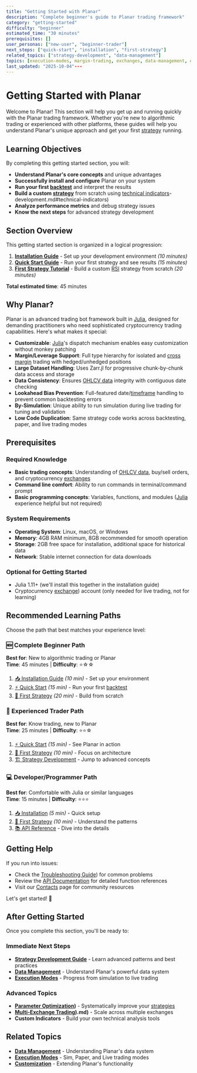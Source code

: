 ```yaml
---
title: "Getting Started with Planar"
description: "Complete beginner's guide to Planar trading framework"
category: "getting-started"
difficulty: "beginner"
estimated_time: "30 minutes"
prerequisites: []
user_personas: ["new-user", "beginner-trader"]
next_steps: ["quick-start", "installation", "first-strategy"]
related_topics: ["strategy-development", "data-management"]
topics: [execution-modes, margin-trading, exchanges, data-management, optimization, getting-started, strategy-development, troubleshooting, visualization, configuration]
last_updated: "2025-10-04"---
---
```


# Getting Started with Planar

Welcome to Planar! This section will help you get up and running quickly with the Planar trading framework. Whether you're new to algorithmic trading or experienced with other platforms, these guides will help you understand Planar's unique approach and get your first [strategy](../guides/strategy-development.md) running.

## Learning Objectives

By completing this getting started section, you will:

- **Understand Planar's core concepts** and unique advantages
- **Successfully install and configure** Planar on your system
- **Run your first [backtest](../guides/execution-modes.md#simulation-mode)** and interpret the results
- **Build a custom [strategy](../guides/strategy-development.md)** from scratch using [technical indicators](../guides/strategy-development.md)-development.md#technical-indicators)
- **Analyze performance metrics** and debug strategy issues
- **Know the next steps** for advanced strategy development

## Section Overview

This getting started section is organized in a logical progression:

1. **[Installation Guide](installation.md)** - Set up your development environment *(10 minutes)*
2. **[Quick Start Guide](quick-start.md)** - Run your first strategy and see results *(15 minutes)*
3. **[First Strategy Tutorial](../getting-started/first-strategy.md)** - Build a custom [RSI](../guides/strategy-development.md#technical-indicators) strategy from scratch *(20 minutes)*

**Total estimated time**: 45 minutes

## Why Planar?

Planar is an advanced trading bot framework built in [Julia](https://julialang.org/), designed for demanding practitioners who need sophisticated cryptocurrency trading capabilities. Here's what makes it special:

- **Customizable**: [Julia](https://julialang.org/)'s dispatch mechanism enables easy customization without monkey patching
- **Margin/Leverage Support**: Full type hierarchy for isolated and [cross margin](../guides/strategy-development.md#margin-modes) trading with hedged/unhedged positions
- **Large Dataset Handling**: Uses Zarr.jl for progressive chunk-by-chunk data access and storage
- **Data Consistency**: Ensures [OHLCV data](../guides/data-management.md#ohlcv-data) integrity with contiguous date checking
- **Lookahead Bias Prevention**: Full-featured date/[timeframe](../guides/data-management.md#timeframes) handling to prevent common backtesting errors
- **By-Simulation**: Unique ability to run simulation during live trading for tuning and validation
- **Low Code Duplication**: Same strategy code works across backtesting, paper, and live trading modes

## Prerequisites

### Required Knowledge
- **Basic trading concepts**: Understanding of [OHLCV data](../guides/data-management.md#ohlcv-data), buy/sell orders, and cryptocurrency [exchanges](../exchanges.md)
- **Command line comfort**: Ability to run commands in terminal/command prompt
- **Basic programming concepts**: Variables, functions, and modules ([Julia](https://julialang.org/) experience helpful but not required)

### System Requirements
- **Operating System**: Linux, macOS, or Windows
- **Memory**: 4GB RAM minimum, 8GB recommended for smooth operation
- **Storage**: 2GB free space for installation, additional space for historical data
- **Network**: Stable internet connection for data downloads

### Optional for Getting Started
- Julia 1.11+ (we'll install this together in the installation guide)
- Cryptocurrency [exchange](../guides/strategy-development.md)) account (only needed for live trading, not for learning)

## Recommended Learning Paths

Choose the path that best matches your experience level:

### 🆕 Complete Beginner Path
**Best for**: New to algorithmic trading or Planar  
**Time**: 45 minutes | **Difficulty**: ⭐☆☆

1. [📥 Installation Guide](installation.md) *(10 min)* - Set up your environment
2. [⚡ Quick Start](quick-start.md) *(15 min)* - Run your first [backtest](../guides/execution-modes.md#simulation-mode)  
3. [🎯 First Strategy](../getting-started/first-strategy.md) *(20 min)* - Build from scratch

### 🚀 Experienced Trader Path
**Best for**: Know trading, new to Planar  
**Time**: 25 minutes | **Difficulty**: ⭐⭐☆

1. [⚡ Quick Start](quick-start.md) *(15 min)* - See Planar in action
2. [🎯 First Strategy](../getting-started/first-strategy.md) *(10 min)* - Focus on architecture
3. [🏗️ Strategy Development](../guides/strategy-development.md) - Jump to advanced concepts

### 💻 Developer/Programmer Path  
**Best for**: Comfortable with Julia or similar languages  
**Time**: 15 minutes | **Difficulty**: ⭐⭐⭐

1. [📥 Installation](installation.md) *(5 min)* - Quick setup
2. [🎯 First Strategy](../getting-started/first-strategy.md) *(10 min)* - Understand the patterns
3. [📚 API Reference](../reference/api/index.md) - Dive into the details

## Getting Help

If you run into issues:

- Check the [Troubleshooting Guide](../troubleshooting/index.md)) for common problems
- Review the [API Documentation](../API/api.md) for detailed function references
- Visit our [Contacts](../contacts.md) page for community resources

Let's get started! 🚀

## After Getting Started

Once you complete this section, you'll be ready to:

### Immediate Next Steps
- **[Strategy Development Guide](../guides/strategy-development.md)** - Learn advanced patterns and best practices
- **[Data Management](../data.md)** - Understand Planar's powerful data system  
- **[Execution Modes](../engine/mode-comparison.md)** - Progress from simulation to live trading

### Advanced Topics
- **[Parameter Optimization](../guides/strategy-development.md))** - Systematically improve your [strategies](../guides/strategy-development.md)
- **[Multi-Exchange Trading](../guides/strategy-development.md)).md)** - Scale across multiple exchanges
- **Custom Indicators** - Build your own technical analysis tools

## Related Topics

- **[Data Management](../data.md)** - Understanding Planar's data system
- **[Execution Modes](../engine/mode-comparison.md)** - Sim, Paper, and Live trading modes
- **[Customization](../customizations/customizations.md)** - Extending Planar's functionality
